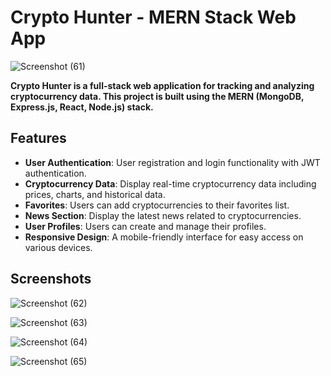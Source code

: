 # Crypto Hunter - MERN Stack Web App


![Screenshot (61)](https://github.com/kumarAmar882/crypto_hunting/assets/65217388/41db7772-41b5-41b8-9ca2-eef255853e6e)


  **Crypto Hunter is a full-stack web application for tracking and analyzing cryptocurrency data. This project is built using the MERN (MongoDB, Express.js, React, Node.js) stack.**



## Features

- **User Authentication**: User registration and login functionality with JWT authentication.
- **Cryptocurrency Data**: Display real-time cryptocurrency data including prices, charts, and historical data.
- **Favorites**: Users can add cryptocurrencies to their favorites list.
- **News Section**: Display the latest news related to cryptocurrencies.
- **User Profiles**: Users can create and manage their profiles.
- **Responsive Design**: A mobile-friendly interface for easy access on various devices.

## Screenshots


![Screenshot (62)](https://github.com/kumarAmar882/crypto_hunting/assets/65217388/437ea53e-3a40-4bf8-9918-1e4983a90b64)

![Screenshot (63)](https://github.com/kumarAmar882/crypto_hunting/assets/65217388/535550ec-edfd-4a80-9cf3-81b9109d1075)

![Screenshot (64)](https://github.com/kumarAmar882/crypto_hunting/assets/65217388/81fbaff8-1825-482a-bafb-ad37927160e1)

![Screenshot (65)](https://github.com/kumarAmar882/crypto_hunting/assets/65217388/9541ce69-bac2-45ef-929b-e266eff8cd4b)



